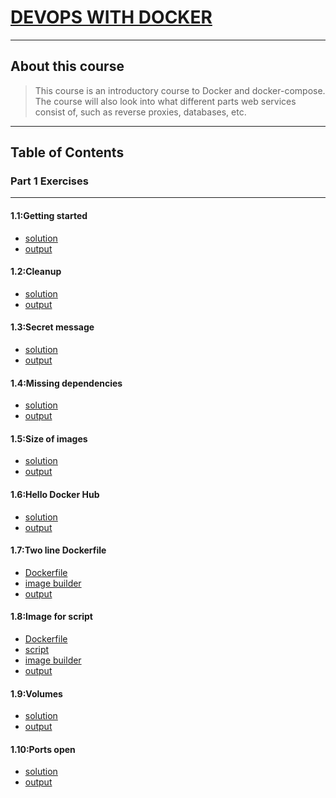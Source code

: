 # [DEVOPS WITH DOCKER](https://devopswithdocker.com/)
---
## About this course
>This course is an introductory course to Docker and docker-compose.
>The course will also look into what different parts web services consist of,
>such as reverse proxies, databases, etc.
---
## Table of Contents
###  Part 1 Exercises
---
#### 1.1:Getting started
* [solution][getting started]
* [output][getting started output]
#### 1.2:Cleanup
* [solution][cleanup]
* [output][cleanup output]
#### 1.3:Secret message
* [solution][secret message]
* [output][secret message output]
#### 1.4:Missing dependencies
* [solution][missing dependencies]
* [output][missing dependencies output]
#### 1.5:Size of images
* [solution][size of images]
* [output][size of images output]
#### 1.6:Hello Docker Hub
* [solution][hello docker hub]
* [output][hello docker hub output]
#### 1.7:Two line Dockerfile
* [Dockerfile][two line dockerfile]
* [image builder][two line dockerfile command]
* [output][two line dockerfile output]
#### 1.8:Image for script
* [Dockerfile][image for script]
* [script][image for script text]
* [image builder][image for script command]
* [output][image for script output]
#### 1.9:Volumes
* [solution][volumes]
* [output][volumes output]
#### 1.10:Ports open
* [solution][ports open]
* [output][ports open output]


[getting started]: part1/1-getting-started
[getting started output]: part1/output/1-getting-started
[cleanup]: part1/2-cleanup
[cleanup output]: part1/output/2-cleanup
[secret message]: part1/3-secret-message
[secret message output]: part1/output/3-secret-message
[missing dependencies]: part1/4-missing-dependencies
[missing dependencies output]: part1/output/4-missing-dependencies
[size of images]: part1/5-size-of-images
[size of images output]: part1/output/5-size-of-image
[hello docker hub]: part1/6-hello-docker-hub
[hello docker hub output]: part1/output/6-hello-docker-hub
[two line dockerfile]: part1/7-two-line-dockerfile/Dockerfile
[two line dockerfile command]: part1/7-two-line-dockerfile/command
[two line dockerfile output]: part1/output/7-two-line-dockerfile
[image for script]: part1/8-image-for-script/Dockerfile
[image for script command]: part1/8-image-for-script/command
[image for script text]: part1/8-image-for-script/script.txt
[image for script output]: part1/output/8-image-for-script
[volumes]: part1/9-volumes
[volumes output]: part1/output/9-volumes/text.log
[ports open]: part1/10-ports-open
[ports open output]: part1/output/10-ports-open
